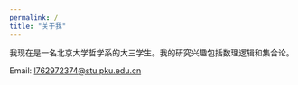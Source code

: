 ```yaml
---
permalink: /
title: "关于我"
---
```

我现在是一名北京大学哲学系的大三学生。我的研究兴趣包括数理逻辑和集合论。

Email: l762972374@stu.pku.edu.cn
